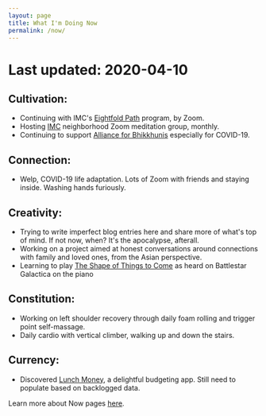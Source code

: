 ```yaml
---
layout: page
title: What I'm Doing Now
permalink: /now/
---
```


# Last updated: 2020-04-10

## Cultivation:
* Continuing with IMC's [Eightfold Path](https://www.insightmeditationcenter.org/2019/08/the-eightfold-path-program-2019-2020/) program, by Zoom.
* Hosting [IMC](https://insightmeditationcenter.org) neighborhood Zoom meditation group, monthly.
* Continuing to support [Alliance for Bhikkhunis](https://bhikkhuni.net) especially for COVID-19.

## Connection: 
* Welp, COVID-19 life adaptation. Lots of Zoom with friends and staying inside. Washing hands furiously.

## Creativity: 
* Trying to write imperfect blog entries here and share more of what's top of mind. If not now, when? It's the apocalypse, afterall.
* Working on a project aimed at honest conversations around connections with family and loved ones, from the Asian perspective.
* Learning to play [The Shape of Things to Come](https://www.musicnotes.com/sheetmusic/mtd.asp?ppn=MN0093764) as heard on Battlestar Galactica on the piano

## Constitution:
* Working on left shoulder recovery through daily foam rolling and trigger point self-massage.
* Daily cardio with vertical climber, walking up and down the stairs.

## Currency:
* Discovered [Lunch Money](https://my.lunchmoney.app/refer/fd1qf9b6), a delightful budgeting app. Still need to populate based on backlogged data.

Learn more about Now pages [here](https://nownownow.com/about).
